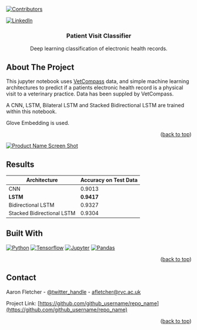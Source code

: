

<a name="readme-top"></a>

[![Contributors][contributors-shield]][contributors-url]

[![LinkedIn][linkedin-shield]][linkedin-url]

<h3 align="center">Patient Visit Classifier</h3>

  <p align="center">
    Deep learning classification of electronic health records. 
    <br />

  </p>
</div>



## About The Project

This jupyter notebook uses [VetCompass](vetcompass.org) data, and simple machine learning architectures to predict if a patients electronic health record is a physical visit to a veterinary practice. Data has been suppled by VetCompass. 

A CNN, LSTM, Bilateral LSTM and Stacked Bidirectional LSTM are trained within this  notebook.

Glove Embedding is used.  
<p align="right">(<a href="#readme-top">back to top</a>)</p>

[![Product Name Screen Shot][product-screenshot]](https://example.com)

## Results
| Architecture  | Accuracy on Test Data |
| ------------- | ------------- |
| CNN  | 0.9013  |
| **LSTM**  | **0.9417**  |
| Bidirectional LSTM  | 0.9327  |
| Stacked Bidirectional LSTM  | 0.9304  |

## Built With

[![Python][Python.js]][Python-url]
[![Tensorflow][Tensorflow.js]][tensorflow-url]
[![Jupyter][Jupyter.js]][jupyter-url]
[![Pandas][Pandas.js]][pandas-url]
<p align="right">(<a href="#readme-top">back to top</a>)</p>

<!-- CONTACT -->
## Contact

Aaron Fletcher - [@twitter_handle](https://twitter.com/twitter_handle) - afletcher@rvc.ac.uk

Project Link: [https://github.com/github_username/repo_name](https://github.com/github_username/repo_name)

<p align="right">(<a href="#readme-top">back to top</a>)</p>





<!-- MARKDOWN LINKS & IMAGES -->
<!-- https://www.markdownguide.org/basic-syntax/#reference-style-links -->
[contributors-shield]: https://img.shields.io/github/contributors/github_username/repo_name.svg?style=for-the-badge
[contributors-url]: https://github.com/afletcher53/
[linkedin-shield]: https://img.shields.io/badge/-LinkedIn-black.svg?style=for-the-badge&logo=linkedin&colorB=555
[linkedin-url]: https://www.linkedin.com/in/aaron-fletcher-bvetmed-mrcvs/
[product-screenshot]: images/screenshot.png
[Python.js]: https://img.shields.io/badge/python-000000?style=for-the-badge&logo=python&logoColor=blue
[Python-url]: https://www.python.org/
[Tensorflow.js]: https://img.shields.io/badge/tensorflow-000000?style=for-the-badge&logo=tensorflow&logoColor=blue
[Tensorflow-url]: https://www.tensorflow.org/
[Jupyter.js]: https://img.shields.io/badge/jupyter-000000?style=for-the-badge&logo=jupyter&logoColor=blue
[Jupyter-url]: https://www.tensorflow.org/
[Pandas.js]: https://img.shields.io/badge/Pandas-000000?style=for-the-badge&logo=Pandas&logoColor=blue
[Pandas-url]: https://pandas.pydata.org/
[product-screenshot]: output.png